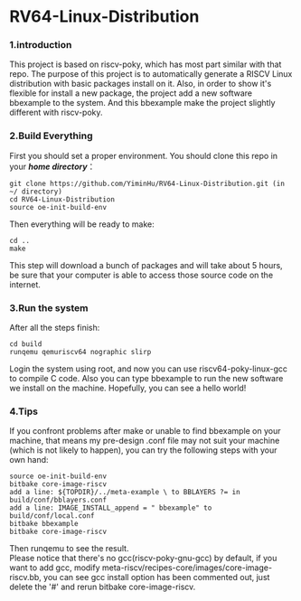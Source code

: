# RV64-Linux-Distribution

### 1.introduction

This project is based on riscv-poky, which has most part similar with that repo. The purpose of this project is to automatically generate a RISCV Linux distribution with basic packages install on it. Also, in order to show it's flexible for install a new package, the project add a new software bbexample to the system. And this bbexample make the project slightly different with riscv-poky.



### 2.Build Everything



First you should set a proper environment. You should clone this repo in your ***home directory***：

```
git clone https://github.com/YiminHu/RV64-Linux-Distribution.git (in ~/ directory)
cd RV64-Linux-Distribution
source oe-init-build-env
```

Then everything will be ready to make:

```
cd ..
make
```

This step will download a bunch of packages and will take about 5 hours, be sure that your computer is able to access those source code on the internet.



### 3.Run the system

After all the steps finish:

```
cd build
runqemu qemuriscv64 nographic slirp
```

Login the system using root, and now you can use riscv64-poky-linux-gcc to compile C code. Also you can type bbexample to run the new software we install on the machine. Hopefully, you can see a hello world!



### 4.Tips

If you confront problems after make or unable to find bbexample on your machine, that means my pre-design .conf file may not suit your machine (which is not likely to happen), you can try the following steps with your own hand:

```
source oe-init-build-env
bitbake core-image-riscv
add a line: ${TOPDIR}/../meta-example \ to BBLAYERS ?= in build/conf/bblayers.conf
add a line: IMAGE_INSTALL_append = " bbexample" to build/conf/local.conf
bitbake bbexample
bitbake core-image-riscv
```  
Then runqemu to see the result.  
Please notice that there's no gcc(riscv-poky-gnu-gcc) by default, if you want to add gcc, modify meta-riscv/recipes-core/images/core-image-riscv.bb, you can see gcc install option has been commented out, just delete the '#' and rerun bitbake core-image-riscv.


